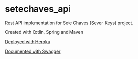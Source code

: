 # setechaves_api

Rest API implementation for Sete Chaves (Seven Keys) project.

Created with Kotlin, Spring and Maven

[Deployed with Heroku](https://setechaves-api.herokuapp.com/api/segredos)

[Documented with Swagger](https://setechaves-api.herokuapp.com/swagger-ui.html)
